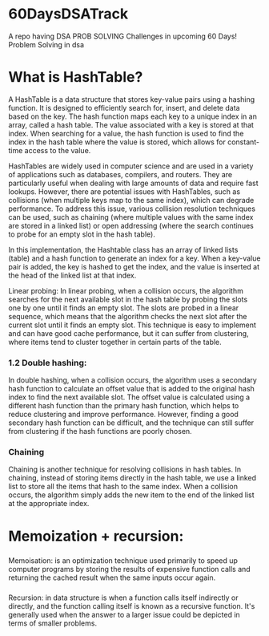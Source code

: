 # 60DaysDSATrack
A repo having DSA PROB SOLVING Challenges in upcoming 60 Days!
Problem Solving in dsa
# What is HashTable?
A HashTable is a data structure that stores key-value pairs using a hashing function. It is designed to efficiently search for, insert, and delete data based on the key. The hash function maps each key to a unique index in an array, called a hash table. The value associated with a key is stored at that index. When searching for a value, the hash function is used to find the index in the hash table where the value is stored, which allows for constant-time access to the value.

HashTables are widely used in computer science and are used in a variety of applications such as databases, compilers, and routers. They are particularly useful when dealing with large amounts of data and require fast lookups. However, there are potential issues with HashTables, such as collisions (when multiple keys map to the same index), which can degrade performance. To address this issue, various collision resolution techniques can be used, such as chaining (where multiple values with the same index are stored in a linked list) or open addressing (where the search continues to probe for an empty slot in the hash table).

In this implementation, the Hashtable class has an array of linked lists (table) and a hash function to generate an index for a key. When a key-value pair is added, the key is hashed to get the index, and the value is inserted at the head of the linked list at that index.

Linear probing: In linear probing, when a collision occurs, the algorithm searches for the next available slot in the hash table by probing the slots one by one until it finds an empty slot. The slots are probed in a linear sequence, which means that the algorithm checks the next slot after the current slot until it finds an empty slot. This technique is easy to implement and can have good cache performance, but it can suffer from clustering, where items tend to cluster together in certain parts of the table.

### 1.2 Double hashing: 
In double hashing, when a collision occurs, the algorithm uses a secondary hash function to calculate an offset value that is added to the original hash index to find the next available slot. The offset value is calculated using a different hash function than the primary hash function, which helps to reduce clustering and improve performance. However, finding a good secondary hash function can be difficult, and the technique can still suffer from clustering if the hash functions are poorly chosen.

### Chaining 
Chaining is another technique for resolving collisions in hash tables. In chaining, instead of storing items directly in the hash table, we use a linked list to store all the items that hash to the same index. When a collision occurs, the algorithm simply adds the new item to the end of the linked list at the appropriate index.

# Memoization + recursion:

### 
Memoisation: is an optimization technique used primarily to speed up computer programs by storing the results of expensive function calls and returning the cached result when the same inputs occur again.

###
Recursion: in data structure is when a function calls itself indirectly or directly, and the function calling itself is known as a recursive function. It's generally used when the answer to a larger issue could be depicted in terms of smaller problems.
